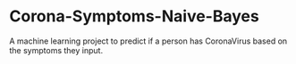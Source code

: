 # Corona-Symptoms-Naive-Bayes
A machine learning project to predict if a person has CoronaVirus based on the symptoms they input.
